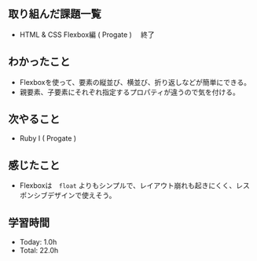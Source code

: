## 取り組んだ課題一覧
- HTML & CSS Flexbox編 ( Progate ) 　終了
## わかったこと
- Flexboxを使って、要素の縦並び、横並び、折り返しなどが簡単にできる。 
- 親要素、子要素にそれぞれ指定するプロパティが違うので気を付ける。
## 次やること
- Ruby I ( Progate )
## 感じたこと
- Flexboxは　```float``` よりもシンプルで、レイアウト崩れも起きにくく、レスポンシブデザインで使えそう。
## 学習時間
- Today: 1.0h
- Total: 22.0h
